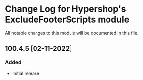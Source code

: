 # Change Log for Hypershop's ExcludeFooterScripts module
All notable changes to this module will be documented in this file.

## 100.4.5 [02-11-2022]
### Added
- Initial release
